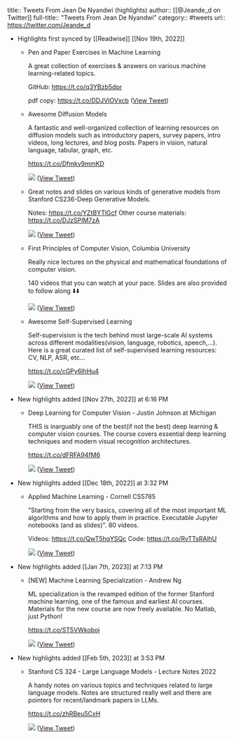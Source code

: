 title:: Tweets From Jean De Nyandwi (highlights)
author:: [[@Jeande_d on Twitter]]
full-title:: "Tweets From Jean De Nyandwi"
category:: #tweets
url:: https://twitter.com/Jeande_d

- Highlights first synced by [[Readwise]] [[Nov 19th, 2022]]
	- Pen and Paper Exercises in Machine Learning
	  
	  A great collection of exercises & answers on various machine learning-related topics.
	  
	  GitHub: https://t.co/q3YBzb5dpr
	  
	  pdf copy: https://t.co/DDJVIOVxcb ([View Tweet](https://twitter.com/Jeande_d/status/1574865251828256768))
	- Awesome Diffusion Models
	  
	  A fantastic and well-organized collection of learning resources on diffusion models such as introductory papers, survey papers, intro videos, long lectures, and blog posts. Papers in vision, natural language, tabular, graph, etc.
	  
	  https://t.co/Dfmkv9mmKD 
	  
	  ![](https://pbs.twimg.com/media/FeflnK_VUAANEqY.jpg) ([View Tweet](https://twitter.com/Jeande_d/status/1578482659105218560))
	- Great notes and slides on various kinds of generative models from Stanford CS236-Deep Generative Models.
	  
	  Notes: https://t.co/YZtBYTlGcf
	  Other course materials: https://t.co/DJzSPIM7zA 
	  
	  ![](https://pbs.twimg.com/media/FfS8zwzVQAA70lc.jpg) ([View Tweet](https://twitter.com/Jeande_d/status/1582096970897768448))
	- First Principles of Computer Vision, Columbia University
	  
	  Really nice lectures on the physical and mathematical foundations of computer vision.
	  
	  140 videos that you can watch at your pace. Slides are also provided to follow along ⬇️⬇️ 
	  
	  ![](https://pbs.twimg.com/media/Ff8IXxuVsAA-pXp.jpg) ([View Tweet](https://twitter.com/Jeande_d/status/1584994804588457985))
	- Awesome Self-Supervised Learning
	  
	  Self-supervision is the tech behind most large-scale AI systems across different modalities(vision, language, robotics, speech,...). Here is a great curated list of self-supervised learning resources: CV, NLP, ASR, etc...
	  
	  https://t.co/cGPy6IhHu4 
	  
	  ![](https://pbs.twimg.com/media/FgBQS6iVIAARuN0.jpg) ([View Tweet](https://twitter.com/Jeande_d/status/1585355358754643968))
- New highlights added [[Nov 27th, 2022]] at 6:16 PM
	- Deep Learning for Computer Vision - Justin Johnson at Michigan
	  
	  THIS is inarguably one of the best(if not the best) deep learning & computer vision courses. The course covers essential deep learning techniques and modern visual recognition architectures.
	  
	  https://t.co/dFRFA94fM6 
	  
	  ![](https://pbs.twimg.com/media/FihCDZ_VEAAEHAs.jpg) ([View Tweet](https://twitter.com/Jeande_d/status/1596598699638943744))
- New highlights added [[Dec 18th, 2022]] at 3:32 PM
	- Applied Machine Learning - Cornell CS5785
	  
	  "Starting from the very basics, covering all of the most important ML algorithms and how to apply them in practice. Executable Jupyter notebooks (and as slides)".  80 videos.
	  
	  Videos: https://t.co/QwT5hqYSQc
	  Code: https://t.co/RvTTsRAlhU 
	  
	  ![](https://pbs.twimg.com/media/FkM4lpRVQAAkuXC.jpg) ([View Tweet](https://twitter.com/Jeande_d/status/1604188117979656192))
- New highlights added [[Jan 7th, 2023]] at 7:13 PM
	- [NEW] Machine Learning Specialization - Andrew Ng
	  
	  ML specialization is the revamped edition of the former Stanford machine learning, one of the famous and earliest AI courses. Materials for the new course are now freely available. No Matlab, just Python!
	  
	  https://t.co/ST5VWkoboj 
	  
	  ![](https://pbs.twimg.com/media/Fl0DigcaEAA257T.jpg) ([View Tweet](https://twitter.com/Jeande_d/status/1611448145829036032))
- New highlights added [[Feb 5th, 2023]] at 3:53 PM
	- Stanford CS 324 - Large Language Models - Lecture Notes 2022
	  
	  A handy notes on various topics and techniques related to large language models. Notes are structured really well and there are pointers for recent/landmark papers in LLMs.
	  
	  https://t.co/zhRBeu5CxH 
	  
	  ![](https://pbs.twimg.com/media/FoJimYNacAApkLL.jpg) ([View Tweet](https://twitter.com/Jeande_d/status/1621967231826665472))